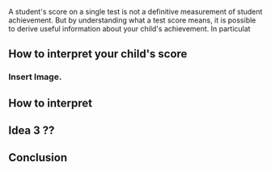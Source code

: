 A student's score on a single test is not a definitive measurement of student achievement. 
But by understanding what a test score means, it is possible to derive useful information about your child's achievement. In particulat

## How to interpret your child's score

### Insert Image. 

## How to interpret 

## Idea 3 ??

## Conclusion
